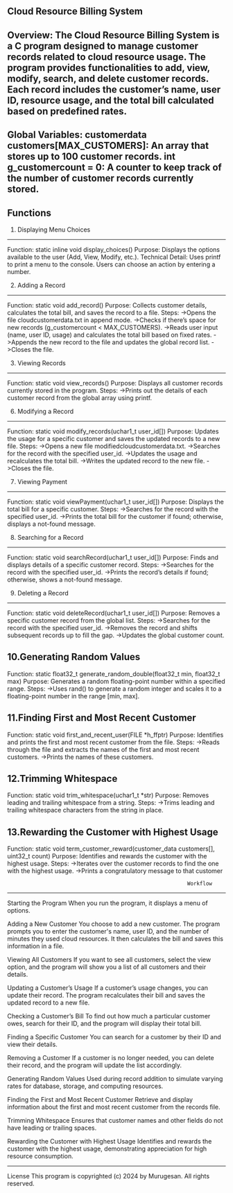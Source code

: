 Cloud Resource Billing System
-----------------------------
Overview:
The Cloud Resource Billing System is a C program designed to manage customer records related to cloud resource usage. 
The program provides functionalities to add, view, modify, search, and delete customer records. 
Each record includes the customer’s name, user ID, resource usage, and the total bill calculated based on predefined rates.
--------------------------------------------------------------------------------------------------------------------------------------------
Global Variables:
customerdata customers[MAX_CUSTOMERS]: An array that stores up to 100 customer records.
int g_customercount = 0: A counter to keep track of the number of customer records currently stored.
--------------------------------------------------------------------------------------------------------------------------------------------
Functions
---------
1. Displaying Menu Choices
---------------------------
Function: static inline void display_choices()
Purpose: Displays the options available to the user (Add, View, Modify, etc.).
Technical Detail: Uses printf to print a menu to the console. Users can choose an action by entering a number.

2. Adding a Record
-------------------
Function: static void add_record()
Purpose: Collects customer details, calculates the total bill, and saves the record to a file.
Steps:
->Opens the file cloudcustomerdata.txt in append mode.
->Checks if there’s space for new records (g_customercount < MAX_CUSTOMERS).
->Reads user input (name, user ID, usage) and calculates the total bill based on fixed rates.
->Appends the new record to the file and updates the global record list.
->Closes the file.

3. Viewing Records
-------------------
Function: static void view_records()
Purpose: Displays all customer records currently stored in the program.
Steps:
->Prints out the details of each customer record from the global array using printf.

6. Modifying a Record
----------------------
Function: static void modify_records(uchar1_t user_id[])
Purpose: Updates the usage for a specific customer and saves the updated records to a new file.
Steps:
->Opens a new file modifiedcloudcustomerdata.txt.
->Searches for the record with the specified user_id.
->Updates the usage and recalculates the total bill.
->Writes the updated record to the new file.
->Closes the file.

7. Viewing Payment
-------------------
Function: static void viewPayment(uchar1_t user_id[])
Purpose: Displays the total bill for a specific customer.
Steps:
->Searches for the record with the specified user_id.
->Prints the total bill for the customer if found; otherwise, displays a not-found message.

8. Searching for a Record
--------------------------
Function: static void searchRecord(uchar1_t user_id[])
Purpose: Finds and displays details of a specific customer record.
Steps:
->Searches for the record with the specified user_id.
->Prints the record’s details if found; otherwise, shows a not-found message.

9. Deleting a Record
---------------------
Function: static void deleteRecord(uchar1_t user_id[])
Purpose: Removes a specific customer record from the global list.
Steps:
->Searches for the record with the specified user_id.
->Removes the record and shifts subsequent records up to fill the gap.
->Updates the global customer count.

10.Generating Random Values
-----------------------------
Function: static float32_t generate_random_double(float32_t min, float32_t max)
Purpose: Generates a random floating-point number within a specified range.
Steps:
->Uses rand() to generate a random integer and scales it to a floating-point number in the range [min, max].

11.Finding First and Most Recent Customer
-----------------------------------------
Function: static void first_and_recent_user(FILE *h_ffptr)
Purpose: Identifies and prints the first and most recent customer from the file.
Steps:
->Reads through the file and extracts the names of the first and most recent customers.
->Prints the names of these customers.

12.Trimming Whitespace
-----------------------
Function: static void trim_whitespace(uchar1_t *str)
Purpose: Removes leading and trailing whitespace from a string.
Steps:
->Trims leading and trailing whitespace characters from the string in place.

13.Rewarding the Customer with Highest Usage
--------------------------------------------
Function: static void term_customer_reward(customer_data customers[], uint32_t count)
Purpose: Identifies and rewards the customer with the highest usage.
Steps:
->Iterates over the customer records to find the one with the highest usage.
->Prints a congratulatory message to that customer

                                                              Workflow                                                      
--------------------------------------------------------------------------------------------------------------------------------------------
Starting the Program
When you run the program, it displays a menu of options.

Adding a New Customer
You choose to add a new customer. The program prompts you to enter the customer's name, 
user ID, and the number of minutes they used cloud resources.
It then calculates the bill and saves this information in a file.

Viewing All Customers
If you want to see all customers, select the view option, and the program will show you a list of all customers and their details.

Updating a Customer’s Usage
If a customer’s usage changes, you can update their record. The program recalculates their bill and saves the updated record to a new file.

Checking a Customer’s Bill
To find out how much a particular customer owes, search for their ID, and the program will display their total bill.

Finding a Specific Customer
You can search for a customer by their ID and view their details.

Removing a Customer
If a customer is no longer needed, you can delete their record, and the program will update the list accordingly.

Generating Random Values
Used during record addition to simulate varying rates for database, storage, and computing resources.

Finding the First and Most Recent Customer
Retrieve and display information about the first and most recent customer from the records file.

Trimming Whitespace
Ensures that customer names and other fields do not have leading or trailing spaces.

Rewarding the Customer with Highest Usage
Identifies and rewards the customer with the highest usage, demonstrating appreciation for high resource consumption.

----------------------------------------------------------------------------------------------------------------------------------------------
License
This program is copyrighted (c) 2024 by Murugesan. All rights reserved.

